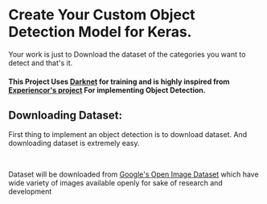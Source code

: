 # Create Your Custom Object Detection Model for Keras.
<p>Your work is just to Download the dataset of the categories you want to detect and that's it.</p>

#### This Project Uses <a href='https://github.com/pjreddie/darknet'>Darknet</a> for training and is highly inspired from <a href='https://github.com/experiencor/keras-yolo3'>Experiencor's project</a> For implementing Object Detection.

## Downloading Dataset:
<p>First thing to implement an object detection is to download dataset. And downloading dataset is extremely easy.</p><br />
<p>Dataset will be downloaded from <a href='https://storage.googleapis.com/openimages/web/index.html'>Google's Open Image Dataset</a> which have wide variety of images available openly for sake of research and development</p>
